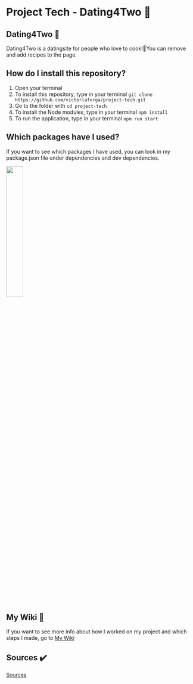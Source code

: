 # Project Tech - Dating4Two 🍳

## Dating4Two 💑
Dating4Two is a datingsite for people who love to cook!🍴You can remove and add recipes to the page.

## How do I install this repository?
1. Open your terminal
2. To install this repository, type in your terminal `git clone https://github.com/victorlaforga/project-tech.git`  
3. Go to the folder with `cd project-tech`
3. To install the Node modules, type in your terminal `npm install`
4. To run the application, type in your terminal  `npm run start`

## Which packages have I used?
If you want to see which packages I have used, you can look in my package.json file under dependencies and dev dependencies.

<img src="https://user-images.githubusercontent.com/37700441/55120492-a1e7a300-50f6-11e9-814c-6eb7e6b9570e.png" width="30%">

## My Wiki 📖
If you want to see more info about how I worked on my project and which steps I made, go to [My Wiki](https://github.com/victorlaforga/project-tech/wiki)

## Sources ✔️
[Sources](https://github.com/victorlaforga/project-tech/wiki/Bronnen)
